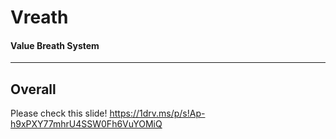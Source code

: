 # Vreath
#### Value Breath System
-------------------------------------------------------
## Overall
Please check this slide!
https://1drv.ms/p/s!Ap-h9xPXY77mhrU4SSW0Fh6VuYOMiQ

